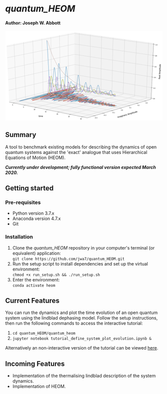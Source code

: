 # *quantum_HEOM*

#### Author: Joseph W. Abbott 

![](doc/example_plot.png?raw=true)



## Summary
A tool to benchmark existing models for describing the dynamics of open quantum systems against the 'exact' analogue that uses Hierarchical Equations of Motion (HEOM). 

***Currently under development; fully functional version expected March 2020.***

## Getting started
### Pre-requisites

* Python version 3.7.x
* Anaconda version 4.7.x
* Git

### Installation

1. Clone the *quantum_HEOM* repository in your computer's terminal (or equivalent) application:  
``git clone https://github.com/jwa7/quantum_HEOM.git``
2. Run the setup script to install dependencies and set up the virtual environment:  
``chmod +x run_setup.sh && ./run_setup.sh``
3. Enter the environment:  
``conda activate heom``


## Current Features
You can run the dynamics and plot the time evolution of an open quantum system using the lindblad dephasing model. Follow the setup instructions, then run the following commands to access the interactive tutorial: 

1. ``cd quantum_HEOM/quantum_heom``
2. ``jupyter notebook tutorial_define_system_plot_evolution.ipynb &``

Alternatively an non-interactive version of the tutorial can be viewed [here](https://github.com/jwa7/quantum_HEOM/blob/master/quantum_heom/tutorial_define_system_plot_evolution.ipynb).

## Incoming Features
* Implementation of the thermalising lindblad description of the system dynamics.
* Implementation of HEOM.